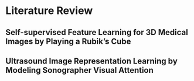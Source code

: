 # Literature Review

## Self-supervised Feature Learning for 3D Medical Images by Playing a Rubik’s Cube

## Ultrasound Image Representation Learning by Modeling Sonographer Visual Attention
